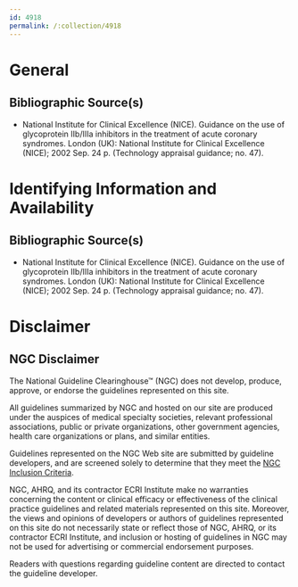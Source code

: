 ```yaml
---
id: 4918
permalink: /:collection/4918
---
```


# General

## Bibliographic Source(s)

- National Institute for Clinical Excellence (NICE). Guidance on the use of glycoprotein IIb/IIIa inhibitors in the treatment of acute coronary syndromes. London (UK): National Institute for Clinical Excellence (NICE); 2002 Sep. 24 p. (Technology appraisal guidance; no. 47).

# Identifying Information and Availability

## Bibliographic Source(s)

- National Institute for Clinical Excellence (NICE). Guidance on the use of glycoprotein IIb/IIIa inhibitors in the treatment of acute coronary syndromes. London (UK): National Institute for Clinical Excellence (NICE); 2002 Sep. 24 p. (Technology appraisal guidance; no. 47).

# Disclaimer

## NGC Disclaimer

The National Guideline Clearinghouse™ (NGC) does not develop, produce, approve, or endorse the guidelines represented on this site.

All guidelines summarized by NGC and hosted on our site are produced under the auspices of medical specialty societies, relevant professional associations, public or private organizations, other government agencies, health care organizations or plans, and similar entities.

Guidelines represented on the NGC Web site are submitted by guideline developers, and are screened solely to determine that they meet the [NGC Inclusion Criteria](/help-and-about/summaries/inclusion-criteria).

NGC, AHRQ, and its contractor ECRI Institute make no warranties concerning the content or clinical efficacy or effectiveness of the clinical practice guidelines and related materials represented on this site. Moreover, the views and opinions of developers or authors of guidelines represented on this site do not necessarily state or reflect those of NGC, AHRQ, or its contractor ECRI Institute, and inclusion or hosting of guidelines in NGC may not be used for advertising or commercial endorsement purposes.

Readers with questions regarding guideline content are directed to contact the guideline developer.

